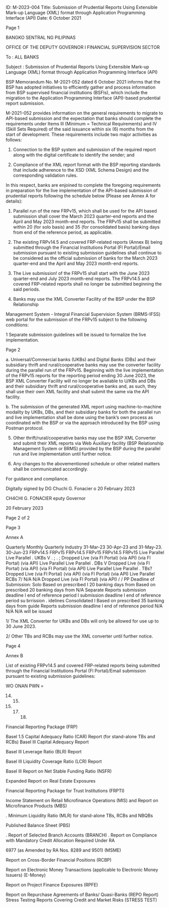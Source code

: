 ID: M-2023-004
Title: Submission of Prudential Reports Using Extensible Mark-up Language (XML) format through Application Programming Interface (API)
Date: 6 October 2021

Page 1

BANGKO SENTRAL NG PILIPINAS

OFFICE OF THE DEPUTY GOVERNOR I FINANCIAL SUPERVISION SECTOR

To : ALL BANKS

Subject : Submission of Prudential Reports Using Extensible Mark-up Language (XML) format through Application Programming Interface (API)

BSP Memorandum No. M-2021-052 dated 6 October 2021 informs that the BSP has adopted initiatives to efficiently gather and process information from BSP supervised financial institutions (BSFIs), which include the migration to the Application Programming Interface (API)-based prudential report submission.

M-2021-052 provides information on the general requirements to migrate to APl-based submission and the expectation that banks should complete the requirements under Items Ill (Minimum = Technical Requirements) and IV (Skill Sets Required) of the said issuance within six (6) months from the start of development. These requirements include two major activities as follows:

1. Connection to the BSP system and submission of the required report along with the digital certificate to identify the sender; and

2. Compliance of the XML report format with the BSP reporting standards that include adherence to the XSD (XML Schema Design) and the corresponding validation rules.

In this respect, banks are enjoined to complete the foregoing requirements in preparation for the live implementation of the API-based submission of prudential reports following the schedule below (Please see Annex A for details):

1. Parallel run of the new FRPv15, which shall be used for the API based submission shall cover the March 2023 quarter-end reports and the April and May 2023 month-end reports. The FRPv15 shall be submitted within 20 (for solo basis) and 35 (for consolidated basis) banking days from end of the reference period, as applicable.

2. The existing FRPv14.5 and covered FRP-related reports (Annex B) being submitted through the Financial Institutions Portal (Fl Portal)/Email submission pursuant to existing submission guidelines shall continue to be considered as the official submission of banks for the March 2023 quarter-end and the April and May 2023 month-end reports.

3. The Live submission! of the FRPv15 shall start with the June 2023 quarter-end and July 2023 month-end reports. The FRPv14.5 and covered FRP-related reports shall no longer be submitted beginning the said periods.

4. Banks may use the XML Converter Facility of the BSP under the BSP Relationship

Management System - Integral Financial Supervision System (BRMS-IFSS) web portal for the submission of the FRPv15 subject to the following conditions:

1 Separate submission guidelines will be issued to formalize the live implementation.

Page 2

a. Universal/Commercial banks (UKBs) and Digital Banks (DBs) and their subsidiary thrift and rural/cooperative banks may use the converter facility during the parallel run of the FRPv15. Beginning with the live implementation of the FRPv15 reports for the reporting period ending 30 June 2023, the BSP XML Converter Facility will no longer be available to U/KBs and DBs and their subsidiary thrift and rural/cooperative banks and, as such, they shall use their own XML facility and shall submit the same via the API facility.

b. The submission of the generated XML report using machine-to-machine modality by UKBs, DBs, and their subsidiary banks for both the parallel run and live implementation shall be done using the bank’s own process as coordinated with the BSP or via the approach introduced by the BSP using Postman protocol.

5. Other thrift/rural/cooperative banks may use the BSP XML Converter and submit their XML reports via Web Auxiliary facility (BSP Relationship Management System or BRMS) provided by the BSP during the parallel run and live implementation until further notice.

6. Any changes to the abovementioned schedule or other related matters shall be communicated accordingly.

For guidance and compliance.

Digitally signed by DG Chuchi G. Fonacier o 20 February 2023

CH4CHI G. FONACIER eputy Governor

20 February 2023

Page 2 of 2

Page 3

Annex A

Quarterly Monthly Quarterly Industry 31-Mar-23 30-Apr-23 and 31-May-23. 30-Jun-23 FRPv14.5 FRPv15 FRPv14.5 FRPv15 FRPv14.5 FRPv15 Live Parallel Live Parallel . UKBs V . ; . ; Dropped Live (via Fl Portal) (via API) (via Fl Portal) (via API) Live Parallel Live Parallel . DBs V  Dropped Live (via Fl Portal) (via API) (via Fl Portal) (via API) Live Parallel Live Parallel . TBs? Dropped Live (via Fl Portal) (via API) (via Fl Portal) (via API) Live Parallel RCBs 7/ N/A N/A Dropped Live (via Fl Portal) (via API) / / PP Deadline of Submission: Solo Based on prescribed I 20 banking days from Based on prescribed 20 banking days from N/A Separate Reports submission deadline I end of reference period I submission deadline I end of reference period su brrission . idelines Consolidated I Based on prescribed 35 banking days from guide Reports submission deadline I end of reference period N/A N/A N/A will be issued

1/ The XML Converter for UKBs and DBs will only be allowed for use up to 30 June 2023.

2/ Other TBs and RCBs may use the XML converter until further notice.

Page 4

Annex B

List of existing FRPv14.5 and covered FRP-related reports being submitted through the Financial Institutions Portal (Fl Portal)/Email submission pursuant to existing submission guidelines:

WO ONAN PWN =

14. 15.

16. 17. 18.

Financial Reporting Package (FRP)

Basel 1.5 Capital Adequacy Ratio (CAR) Report (for stand-alone TBs and RCBs) Basel Ill Capital Adequacy Report

Basel Ill Leverage Ratio (BLR) Report

Basel III Liquidity Coverage Ratio (LCR) Report

Basel Ill Report on Net Stable Funding Ratio (NSFR)

Expanded Report on Real Estate Exposures

Financial Reporting Package for Trust Institutions (FRPTI)

Income Statement on Retail Microfinance Operations (MIS) and Report on Microfinance Products (MBS)

. Minimum Liquidity Ratio (MLR) for stand-alone TBs, RCBs and NBQBs

Published Balance Sheet (PBS)

. Report of Selected Branch Accounts (BRANCH) . Report on Compliance with Mandatory Credit Allocation Required Under RA

6977 (as Amended by RA Nos. 8289 and 9501) (MSME)

Report on Cross-Border Financial Positions (RCBP)

Report on Electronic Money Transactions (applicable to Electronic Money Issuers) (E-Money)

Report on Project Finance Exposures (RPFE)

Report on Repurchase Agreements of Banks/ Quasi-Banks (REPO Report) Stress Testing Reports Covering Credit and Market Risks (STRESS TEST)